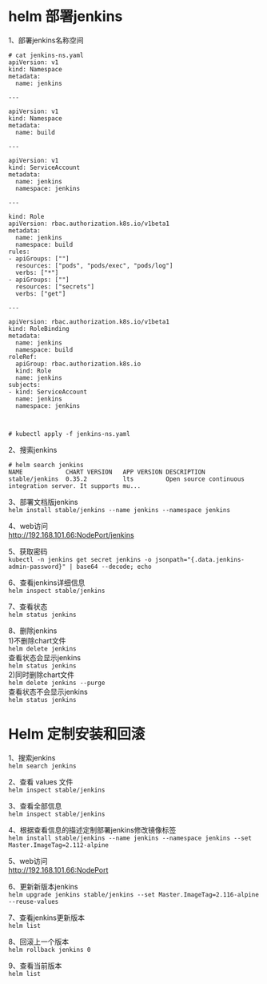 helm 部署jenkins
=============
1、部署jenkins名称空间  
```
# cat jenkins-ns.yaml
apiVersion: v1
kind: Namespace
metadata:
  name: jenkins

---

apiVersion: v1
kind: Namespace
metadata:
  name: build

---

apiVersion: v1
kind: ServiceAccount
metadata:
  name: jenkins
  namespace: jenkins

---

kind: Role
apiVersion: rbac.authorization.k8s.io/v1beta1
metadata:
  name: jenkins
  namespace: build
rules:
- apiGroups: [""]
  resources: ["pods", "pods/exec", "pods/log"]
  verbs: ["*"]
- apiGroups: [""]
  resources: ["secrets"]
  verbs: ["get"]

---

apiVersion: rbac.authorization.k8s.io/v1beta1
kind: RoleBinding
metadata:
  name: jenkins
  namespace: build
roleRef:
  apiGroup: rbac.authorization.k8s.io
  kind: Role
  name: jenkins
subjects:
- kind: ServiceAccount
  name: jenkins
  namespace: jenkins



# kubectl apply -f jenkins-ns.yaml
```  

2、搜索jenkins  
```
# helm search jenkins
NAME          	CHART VERSION	APP VERSION	DESCRIPTION                                                 
stable/jenkins	0.35.2       	lts        	Open source continuous integration server. It supports mu...
```  

3、部署文档版jenkins  
``` helm install stable/jenkins --name jenkins --namespace jenkins ```  

4、web访问  
 http://192.168.101.66:NodePort/jenkins  

5、获取密码  
``` kubectl -n jenkins get secret jenkins -o jsonpath="{.data.jenkins-admin-password}" | base64 --decode; echo ```

6、查看jenkins详细信息  
``` helm inspect stable/jenkins ```  

7、查看状态  
``` helm status jenkins ```  

8、删除jenkins  
1)不删除chart文件  
``` helm delete jenkins ```  
查看状态会显示jenkins  
``` helm status jenkins ```  
2)同时删除chart文件  
``` helm delete jenkins --purge ```  
查看状态不会显示jenkins  
``` helm status jenkins ```  

Helm 定制安装和回滚
============
1、搜索jenkins  
``` helm search jenkins ```

2、查看 values 文件  
``` helm inspect stable/jenkins ```  

3、查看全部信息  
``` helm inspect stable/jenkins ```  

4、根据查看信息的描述定制部署jenkins修改镜像标签  
``` helm install stable/jenkins --name jenkins --namespace jenkins --set Master.ImageTag=2.112-alpine ```  

5、web访问  
http://192.168.101.66:NodePort  

6、更新新版本jenkins  
``` helm upgrade jenkins stable/jenkins --set Master.ImageTag=2.116-alpine --reuse-values ```  

7、查看jenkins更新版本  
``` helm list ```  

8、回滚上一个版本  
``` helm rollback jenkins 0 ```  

9、查看当前版本  
``` helm list ```  
